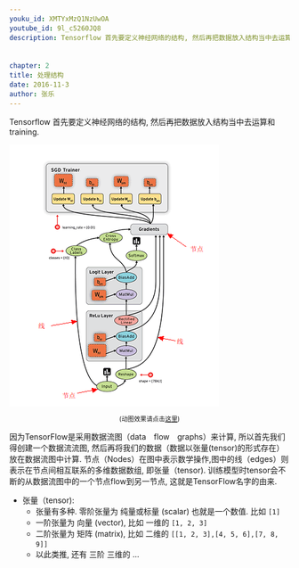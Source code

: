 ```yaml
---
youku_id: XMTYxMzQ1NzUwOA
youtube_id: 9l_c5260JQ8
description: Tensorflow 首先要定义神经网络的结构, 然后再把数据放入结构当中去运算和 training.


chapter: 2
title: 处理结构
date: 2016-11-3
author: 张乐
---
```


Tensorflow 首先要定义神经网络的结构,
然后再把数据放入结构当中去运算和 training.

<img class="course-image" src="/static/results/tensorflow/1_4_1.png">

<p style="text-align: center; font-size: 0.8em;">(动图效果请点击<a href="https://www.tensorflow.org/images/tensors_flowing.gif">这里</a>)</p>

因为TensorFlow是采用数据流图（data　flow　graphs）来计算,
所以首先我们得创建一个数据流流图,
然后再将我们的数据（数据以张量(tensor)的形式存在）放在数据流图中计算.
节点（Nodes）在图中表示数学操作,图中的线（edges）则表示在节点间相互联系的多维数据数组,
即张量（tensor). 训练模型时tensor会不断的从数据流图中的一个节点flow到另一节点,
这就是TensorFlow名字的由来.

- 张量（tensor):
  * 张量有多种. 零阶张量为 纯量或标量 (scalar) 也就是一个数值. 比如 ```[1]``` 
  * 一阶张量为 向量 (vector), 比如 一维的 ```[1, 2, 3]```
  * 二阶张量为 矩阵 (matrix), 比如 二维的  ```[[1, 2, 3],[4, 5, 6],[7, 8, 9]]```
  * 以此类推, 还有 三阶 三维的 ...


